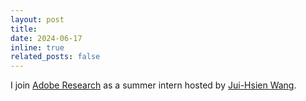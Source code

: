 ```yaml
---
layout: post
title: 
date: 2024-06-17
inline: true
related_posts: false
---
```


I join [Adobe Research](https://research.adobe.com/) as a summer intern hosted by [Jui-Hsien Wang](http://juiwang.com/).
